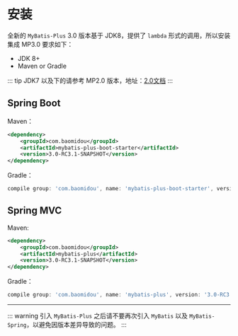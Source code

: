 # 安装

全新的 `MyBatis-Plus` 3.0 版本基于 JDK8，提供了 `lambda` 形式的调用，所以安装集成 MP3.0 要求如下：

- JDK 8+
- Maven or Gradle

::: tip
JDK7 以及下的请参考 MP2.0 版本，地址：[2.0文档](#)
:::

## Spring Boot

Maven：

```xml
<dependency>
    <groupId>com.baomidou</groupId>
    <artifactId>mybatis-plus-boot-starter</artifactId>
    <version>3.0-RC3.1-SNAPSHOT</version>
</dependency>
```

Gradle：

```groovy
compile group: 'com.baomidou', name: 'mybatis-plus-boot-starter', version: '3.0-RC3.1-SNAPSHOT'
```

## Spring MVC

Maven:

```xml
<dependency>
    <groupId>com.baomidou</groupId>
    <artifactId>mybatis-plus</artifactId>
    <version>3.0-RC3.1-SNAPSHOT</version>
</dependency>
```

Gradle：

```groovy
compile group: 'com.baomidou', name: 'mybatis-plus', version: '3.0-RC3.1-SNAPSHOT'
```

---

::: warning
引入 `MyBatis-Plus` 之后请不要再次引入 `MyBatis` 以及 `MyBatis-Spring`，以避免因版本差异导致的问题。
:::
